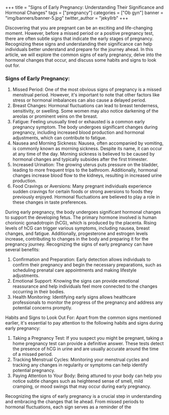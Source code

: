 +++
title = "Signs of Early Pregnancy: Understanding Their Significance and Hormonal Changes"
tags = ["pregnancy"]
categories = ["Ob gyn"]
banner = "img/banners/banner-5.jpg"
twitter_author = "jekyllrb"
+++

Discovering that you are pregnant can be an exciting and life-changing moment. However, before a missed period or a positive pregnancy test, there are often subtle signs that indicate the early stages of pregnancy. Recognizing these signs and understanding their significance can help individuals better understand and prepare for the journey ahead. In this article, we will explore the common signs of early pregnancy, delve into the hormonal changes that occur, and discuss some habits and signs to look out for.

### Signs of Early Pregnancy:

1. Missed Period: One of the most obvious signs of pregnancy is a missed menstrual period. However, it's important to note that other factors like stress or hormonal imbalances can also cause a delayed period.
1. Breast Changes: Hormonal fluctuations can lead to breast tenderness, sensitivity, or swelling. Some women may also notice darkening of the areolas or prominent veins on the breast.
1. Fatigue: Feeling unusually tired or exhausted is a common early pregnancy symptom. The body undergoes significant changes during pregnancy, including increased blood production and hormonal adjustments, which can contribute to fatigue.
1. Nausea and Morning Sickness: Nausea, often accompanied by vomiting, is commonly known as morning sickness. Despite its name, it can occur at any time of the day. Morning sickness is believed to be caused by hormonal changes and typically subsides after the first trimester.
1. Increased Urination: The growing uterus puts pressure on the bladder, leading to more frequent trips to the bathroom. Additionally, hormonal changes increase blood flow to the kidneys, resulting in increased urine production.
1. Food Cravings or Aversions: Many pregnant individuals experience sudden cravings for certain foods or strong aversions to foods they previously enjoyed. Hormonal fluctuations are believed to play a role in these changes in taste preferences.

During early pregnancy, the body undergoes significant hormonal changes to support the developing fetus. The primary hormone involved is human chorionic gonadotropin (hCG), which is produced by the placenta. Rising levels of hCG can trigger various symptoms, including nausea, breast changes, and fatigue. Additionally, progesterone and estrogen levels increase, contributing to changes in the body and preparing it for the pregnancy journey.
Recognizing the signs of early pregnancy can have several benefits:
1. Confirmation and Preparation: Early detection allows individuals to confirm their pregnancy and begin the necessary preparations, such as scheduling prenatal care appointments and making lifestyle adjustments.
2. Emotional Support: Knowing the signs can provide emotional reassurance and help individuals feel more connected to the changes occurring in their bodies.
3. Health Monitoring: Identifying early signs allows healthcare professionals to monitor the progress of the pregnancy and address any potential concerns promptly.

Habits and Signs to Look Out For: Apart from the common signs mentioned earlier, it's essential to pay attention to the following habits and signs during early pregnancy:
1. Taking a Pregnancy Test: If you suspect you might be pregnant, taking a home pregnancy test can provide a definitive answer. These tests detect the presence of hCG in urine and are usually accurate around the time of a missed period.
2. Tracking Menstrual Cycles: Monitoring your menstrual cycles and tracking any changes in regularity or symptoms can help identify potential pregnancy.
3. Paying Attention to Your Body: Being attuned to your body can help you notice subtle changes such as heightened sense of smell, mild cramping, or mood swings that may occur during early pregnancy.

Recognizing the signs of early pregnancy is a crucial step in understanding and embracing the changes that lie ahead. From missed periods to hormonal fluctuations, each sign serves as a reminder of the
